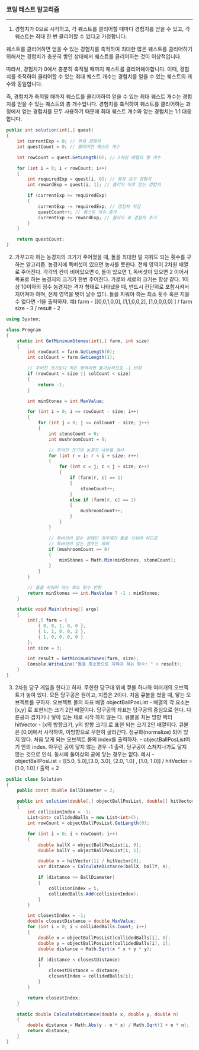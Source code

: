 ### 코딩 테스트 알고리즘

---

1. 경험치가 0으로 시작하고, 각 퀘스트를 클리어할 때마다 경험치를 얻을 수 있고, 각 퀘스트는 최대 한 번 클리어할 수 있다고 가정합니다.

퀘스트를 클리어하면 얻을 수 있는 경험치를 축적하여 최대한 많은 퀘스트를 클리어하기 위해서는 경험치가 충분히 쌓인 상태에서 퀘스트를 클리어하는 것이 이상적입니다.

따라서, 경험치가 0에서 충분히 축적될 때까지 퀘스트를 클리어해야합니다. 이때, 경험치를 축적하여 클리어할 수 있는 최대 퀘스트 개수는 경험치를 얻을 수 있는 퀘스트의 개수와 동일합니다.

즉, 경험치가 축적될 때까지 퀘스트를 클리어하여 얻을 수 있는 최대 퀘스트 개수는 경험치를 얻을 수 있는 퀘스트의 총 개수입니다. 경험치를 축적하여 퀘스트를 클리어하는 과정에서 얻는 경험치를 모두 사용하기 때문에 최대 퀘스트 개수와 얻는 경험치는 1:1 대응합니다.

```csharp
public int solution(int[,] quest)
{
    int currentExp = 0; // 현재 경험치
    int questCount = 0; // 클리어한 퀘스트 개수

    int rowCount = quest.GetLength(0); // 2차원 배열의 행 개수

    for (int i = 0; i < rowCount; i++)
    {
        int requiredExp = quest[i, 0]; // 등장 요구 경험치
        int rewardExp = quest[i, 1]; // 클리어 이후 얻는 경험치

        if (currentExp >= requiredExp)
        {
            currentExp -= requiredExp; // 경험치 차감
            questCount++; // 퀘스트 개수 증가
            currentExp += rewardExp; // 클리어 후 경험치 추가
        }
    }

    return questCount;
}
```

2. 가꾸고자 하는 농경지의 크기가 주어졌을 때, 돌을 최대한 덜 치워도 되는 횟수를 구하는 알고리즘. 농경지에 독버섯이 있으면 농사를 못한다.
   전체 영역이 2차원 배열로 주어진다. 각각의 칸이 비어있으면 0, 돌이 있으면 1, 독버섯이 있으면 2
   이어서 목표로 하는 농경지의 크기가 한번 주어진다. 가로와 세로의 크기는 항상 같다. 1이상 10이하의 정수
   농경지는 격자 형태로 나타냈을 때, 반드시 칸단위로 포함시켜서 지어져야 하며, 전체 영역을 벗어 날수 없다.
   돌을 치워야 하는 최소 횟수 혹은 지을수 없다면 -1을 출력하자.
   예) farm - [[0,0,1,0,0], [1,1,0,0,2], [1,0,0,0,0] ] / farm size - 3 / result - 2

```csharp
using System;

class Program
{
    static int GetMinimumStones(int[,] farm, int size)
    {
        int rowCount = farm.GetLength(0);
        int colCount = farm.GetLength(1);

        // 주어진 크기보다 작은 영역이면 불가능하므로 -1 반환
        if (rowCount < size || colCount < size)
        {
            return -1;
        }

        int minStones = int.MaxValue;

        for (int i = 0; i <= rowCount - size; i++)
        {
            for (int j = 0; j <= colCount - size; j++)
            {
                int stoneCount = 0;
                int mushroomCount = 0;

                // 주어진 크기의 농경지 내부를 검사
                for (int r = i; r < i + size; r++)
                {
                    for (int c = j; c < j + size; c++)
                    {
                        if (farm[r, c] == 1)
                        {
                            stoneCount++;
                        }
                        else if (farm[r, c] == 2)
                        {
                            mushroomCount++;
                        }
                    }
                }

                // 독버섯이 없는 상태인 경우에만 돌을 치워야 하므로
                // 독버섯이 있는 경우는 제외
                if (mushroomCount == 0)
                {
                    minStones = Math.Min(minStones, stoneCount);
                }
            }
        }

        // 돌을 치워야 하는 최소 횟수 반환
        return minStones == int.MaxValue ? -1 : minStones;
    }

    static void Main(string[] args)
    {
        int[,] farm = {
            { 0, 0, 1, 0, 0 },
            { 1, 1, 0, 0, 2 },
            { 1, 0, 0, 0, 0 }
        };
        int size = 3;

        int result = GetMinimumStones(farm, size);
        Console.WriteLine("돌을 최소한으로 치워야 하는 횟수: " + result);
    }
}
```

3. 2차원 당구 게임을 한다고 하자. 무한한 당구대 위에 큐볼 하나와 여러개의 오브젝트가 놓여 있다. 모든 당구공은 원이고, 지름은 2이다. 처음 큐볼을 쳤을 때, 닿는 오브젝트를 구하자.
   오브젝트 볼의 좌표 배열 objectBallPosList - 배열의 각 요소는 [x,y] 로 표현되는 크기 2인 배열이다. 당구공의 좌표는 당구공의 중심으로 한다. 다른공과 겹치거나 닿아 있는 채로 시작 하지 않는 다.
   큐볼을 치는 방향 벡터 hitVector - [x의 방향크기, y의 방향 크기] 로 표현 되는 크기 2인 배열이다. 큐볼은 [0,0]에서 시작하여, 이방향으로 무한히 굴러간다. 정규화(normalize) 되어 있지 않다.
   처음 닿게 되는 오브젝트 볼의 index를 출력하자. - objectBallPosList여기 안의 index. 아무런 공이 닿지 않는 경우 -1 출력. 당구공이 스쳐지나가도 닿지 않는 것으로 인식. 동시에 둘이상의 공에 닿는 경우는 없다.
   예시 - objectBallPosList = [[5.0, 5.0],[3.0, 3.0], [2.0, 1.0] , [1.0, 1.0]] / hitVector = [1.0, 1.0] / 출력 = 2

```csharp
public class Solution
{
    public const double BallDiameter = 2;

    public int solution(double[,] objectBallPosList, double[] hitVector)
    {
        int collisionIndex = -1;
        List<int> collidedBalls = new List<int>();
        int rowCount = objectBallPosList.GetLength(0);

        for (int i = 0; i < rowCount; i++)
        {
            double ballX = objectBallPosList[i, 0];
            double ballY = objectBallPosList[i, 1];

            double n = hitVector[1] / hitVector[0];
            var distance = CalculateDistance(ballX, ballY, n);

            if (distance <= BallDiameter)
            {
                collisionIndex = i;
                collidedBalls.Add(collisionIndex);
            }
        }

        int closestIndex = -1;
        double closestDistance = double.MaxValue;
        for (int i = 0; i < collidedBalls.Count; i++)
        {
            double x = objectBallPosList[collidedBalls[i], 0];
            double y = objectBallPosList[collidedBalls[i], 1];
            double distance = Math.Sqrt(x * x + y * y);

            if (distance < closestDistance)
            {
                closestDistance = distance;
                closestIndex = collidedBalls[i];
            }
        }

        return closestIndex;
    }

    static double CalculateDistance(double x, double y, double n)
    {
        double distance = Math.Abs(y - n * x) / Math.Sqrt(1 + n * n);
        return distance;
    }
}
```
